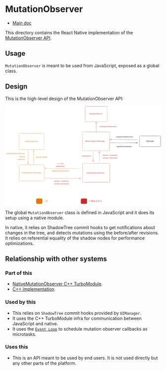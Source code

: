 # MutationObserver

- [Main doc](../../../../../../../__docs__/README.md)

This directory contains the React Native implementation of the [MutationObserver API](https://developer.mozilla.org/en-US/docs/Web/API/MutationObserver).

## Usage

`MutationObserver` is meant to be used from JavaScript, exposed as a global class.

## Design

This is the high-level design of the MutationObserver API:

![MutationObserver architecture design](./architecture.excalidraw.svg)

The global `MutationObserver` class is defined in JavaScript and it does its setup using a native module.

In native, it relies on ShadowTree commit hooks to get notifications about changes in the tree, and detects mutations using the before/after revisions. It relies on referential equality of the shadow nodes for performance optimizations.

## Relationship with other systems

### Part of this

- [NativeMutationObserver C++ TurboModule](../../../../../ReactCommon/react/nativemodule/mutationobserver/__docs__/README.md).
- [C++ implementation](../../../../../ReactCommon/react/renderer/observers/mutation/__docs__/README.md).

### Used by this

- This relies on `ShadowTree` commit hooks provided by `UIManager`.
- It uses the C++ TurboModule infra for communication between JavaScript and native.
- It uses the [`Event Loop`](../../../../../ReactCommon/react/renderer/runtimescheduler/__docs__/README.md) to schedule mutation observer callbacks as microtasks.

### Uses this

- This is an API meant to be used by end users. It is not used directly but any other parts of the platform.
